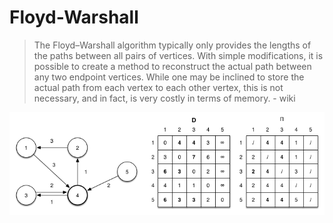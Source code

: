 # Floyd-Warshall

> The Floyd–Warshall algorithm typically only provides the lengths of the paths between all pairs of vertices. With simple modifications, it is possible to create a method to reconstruct the actual path between any two endpoint vertices. While one may be inclined to store the actual path from each vertex to each other vertex, this is not necessary, and in fact, is very costly in terms of memory. - wiki


![alt text](img.png)
